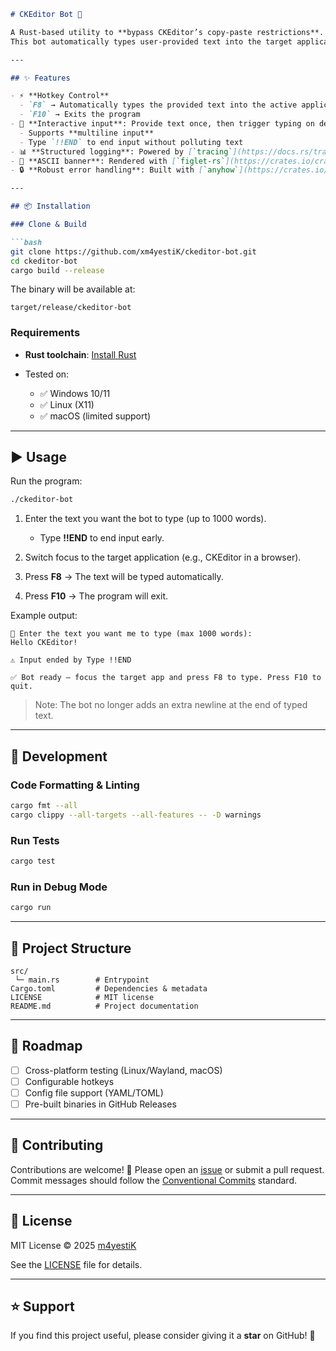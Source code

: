 ````markdown
# CKEditor Bot 🚀

A Rust-based utility to **bypass CKEditor’s copy-paste restrictions**.  
This bot automatically types user-provided text into the target application using hotkeys.

---

## ✨ Features

- ⚡ **Hotkey Control**
  - `F8` → Automatically types the provided text into the active application
  - `F10` → Exits the program
- 📝 **Interactive input**: Provide text once, then trigger typing on demand
  - Supports **multiline input**
  - Type `!!END` to end input without polluting text
- 📊 **Structured logging**: Powered by [`tracing`](https://docs.rs/tracing)
- 🎨 **ASCII banner**: Rendered with [`figlet-rs`](https://crates.io/crates/figlet-rs)
- 🔒 **Robust error handling**: Built with [`anyhow`](https://crates.io/crates/anyhow)

---

## 📦 Installation

### Clone & Build

```bash
git clone https://github.com/xm4yestiK/ckeditor-bot.git
cd ckeditor-bot
cargo build --release
````

The binary will be available at:

```
target/release/ckeditor-bot
```

### Requirements

* **Rust toolchain**: [Install Rust](https://www.rust-lang.org/tools/install)
* Tested on:

  * ✅ Windows 10/11
  * ✅ Linux (X11)
  * ✅ macOS (limited support)

---

## ▶ Usage

Run the program:

```bash
./ckeditor-bot
```

1. Enter the text you want the bot to type (up to 1000 words).

   * Type **!!END** to end input early.
2. Switch focus to the target application (e.g., CKEditor in a browser).
3. Press **F8** → The text will be typed automatically.
4. Press **F10** → The program will exit.

Example output:

```
🤖 Enter the text you want me to type (max 1000 words):
Hello CKEditor!

⚠️ Input ended by Type !!END

✅ Bot ready — focus the target app and press F8 to type. Press F10 to quit.
```

> Note: The bot no longer adds an extra newline at the end of typed text.

---

## 🔧 Development

### Code Formatting & Linting

```bash
cargo fmt --all
cargo clippy --all-targets --all-features -- -D warnings
```

### Run Tests

```bash
cargo test
```

### Run in Debug Mode

```bash
cargo run
```

---

## 📂 Project Structure

```
src/
 └─ main.rs        # Entrypoint
Cargo.toml         # Dependencies & metadata
LICENSE            # MIT license
README.md          # Project documentation
```

---

## 🚀 Roadmap

* [ ] Cross-platform testing (Linux/Wayland, macOS)
* [ ] Configurable hotkeys
* [ ] Config file support (YAML/TOML)
* [ ] Pre-built binaries in GitHub Releases

---

## 🤝 Contributing

Contributions are welcome! 🙌
Please open an [issue](https://github.com/xm4yestiK/ckeditor-bot/issues) or submit a pull request.
Commit messages should follow the [Conventional Commits](https://www.conventionalcommits.org/) standard.

---

## 📜 License

MIT License © 2025 [m4yestiK](https://github.com/xm4yestiK)

See the [LICENSE](LICENSE) file for details.

---

## ⭐ Support

If you find this project useful, please consider giving it a **star** on GitHub! 🌟
